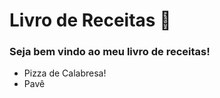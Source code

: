 # Livro de Receitas :beers:

### Seja bem vindo ao meu livro de receitas!

- Pizza de Calabresa!
- Pavê

